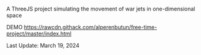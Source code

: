 A ThreeJS project simulating the movement of war jets in one-dimensional space

DEMO
https://rawcdn.githack.com/alperenbutun/free-time-project/master/index.html

Last Update: March 19, 2024
